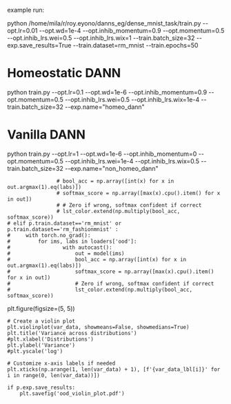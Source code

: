 example run:

python /home/mila/r/roy.eyono/danns_eg/dense_mnist_task/train.py --opt.lr=0.01 --opt.wd=1e-4 --opt.inhib_momentum=0.9 --opt.momentum=0.5 --opt.inhib_lrs.wei=0.5 --opt.inhib_lrs.wix=1 --train.batch_size=32 --exp.save_results=True --train.dataset=rm_mnist --train.epochs=50

# Homeostatic DANN
python train.py --opt.lr=0.1 --opt.wd=1e-6 --opt.inhib_momentum=0.9 --opt.momentum=0.5 --opt.inhib_lrs.wei=0.5 --opt.inhib_lrs.wix=1e-4 --train.batch_size=32 --exp.name="homeo_dann"

# Vanilla DANN
python train.py --opt.lr=1 --opt.wd=1e-6 --opt.inhib_momentum=0 --opt.momentum=0.5 --opt.inhib_lrs.wei=1e-4 --opt.inhib_lrs.wix=0.5 --train.batch_size=32 --exp.name="non_homeo_dann"



                    # bool_acc = np.array([int(x) for x in out.argmax(1).eq(labs)])
                    # softmax_score = np.array([max(x).cpu().item() for x in out])
                    # # Zero if wrong, softmax confident if correct
                    # lst_color.extend(np.multiply(bool_acc, softmax_score))
    # elif p.train.dataset=='rm_mnist' or p.train.dataset=='rm_fashionmnist' :
    #     with torch.no_grad():
    #         for ims, labs in loaders['ood']:
    #                 with autocast():
    #                     out = model(ims)
    #                     bool_acc = np.array([int(x) for x in out.argmax(1).eq(labs)])
    #                     softmax_score = np.array([max(x).cpu().item() for x in out])
    #                     # Zero if wrong, softmax confident if correct
    #                     lst_color.extend(np.multiply(bool_acc, softmax_score))


plt.figure(figsize=(5, 5))

    # Create a violin plot
    plt.violinplot(var_data, showmeans=False, showmedians=True)
    plt.title('Variance across distributions')
    #plt.xlabel('Distributions')
    plt.ylabel('Variance')
    #plt.yscale('log')

    # Customize x-axis labels if needed
    plt.xticks(np.arange(1, len(var_data) + 1), [f'{var_data_lbl[i]}' for i in range(0, len(var_data))])

    if p.exp.save_results:
        plt.savefig('ood_violin_plot.pdf')